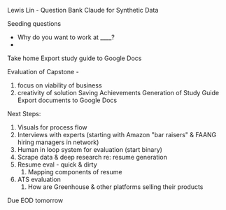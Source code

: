 Lewis Lin - Question Bank
Claude for Synthetic Data


Seeding questions
- Why do you want to work at ____?
- 
Take home
Export study guide to Google Docs

Evaluation of Capstone - 
1) focus on viability of business
2) creativity of solution
Saving Achievements
Generation of Study Guide
Export documents to Google Docs

Next Steps:
1. Visuals for process flow
2. Interviews with experts (starting with Amazon "bar raisers" & FAANG hiring managers in network)
3. Human in loop system for evaluation (start binary)
4. Scrape data & deep research re: resume generation
5. Resume eval - quick & dirty
	1. Mapping components of resume
6. ATS evaluation 
	1. How are Greenhouse & other platforms selling their products

Due EOD tomorrow
